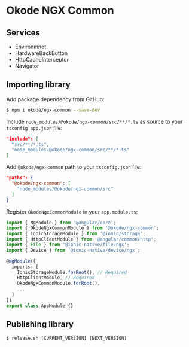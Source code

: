# Okode NGX Common

## Services

* Environmnet
* HardwareBackButton
* HttpCacheInterceptor
* Navigator

## Importing library

Add package dependency from GitHub:

```bash
$ npm i okode/ngx-common --save-dev
```

Include `node_modules/@okode/ngx-common/src/**/*.ts` as source to your `tsconfig.app.json` file:

```json
"include": [
  "src/**/*.ts",
  "node_modules/@okode/ngx-common/src/**/*.ts"
]
```

Add `@okode/ngx-common` path to your `tsconfig.json` file:

```json
"paths": {
  "@okode/ngx-common": [
    "node_modules/@okode/ngx-common/src"
  ]
}
```

Register `OkodeNgxCommonModule` in your `app.module.ts`:

```typescript
import { NgModule } from '@angular/core';
import { OkodeNgxCommonModule } from '@okode/ngx-common';
import { IonicStorageModule } from '@ionic/storage';
import { HttpClientModule } from '@angular/common/http';
import { File } from '@ionic-native/file/ngx';
import { Device } from '@ionic-native/device/ngx';

@NgModule({
  imports: [
    IonicStorageModule.forRoot(), // Required
    HttpClientModule, // Required
    OkodeNgxCommonModule.forRoot(),
    ...
  ]
})
export class AppModule {}
```

## Publishing library

```
$ release.sh [CURRENT_VERSION] [NEXT_VERSION]
```
